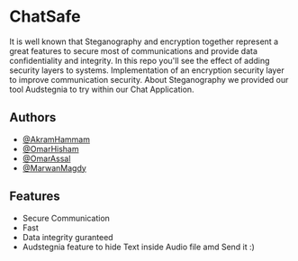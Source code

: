# ChatSafe
It is well known that Steganography and encryption together represent a great features to secure most of communications and provide data confidentiality and integrity. In this repo you'll see the effect of adding security layers to systems.
Implementation of an encryption security layer to improve communication security. About Steganography we provided our tool Audstegnia to try within our Chat Application.


## Authors

- [@AkramHammam](https://www.github.com/akramhammam5)
- [@OmarHisham](https://www.github.com/omarhishamxx)
- [@OmarAssal](https://github.com/omarhishamaliassal)
- [@MarwanMagdy](https://github.com/Marwan1241)


## Features

- Secure Communication 
- Fast
- Data integrity guranteed
- Audstegnia feature to hide Text inside Audio file amd Send it :)










